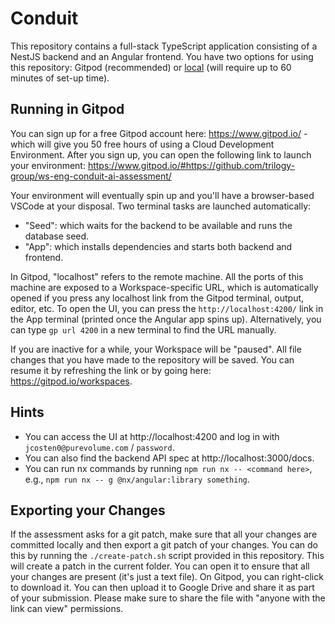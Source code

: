 # Conduit

This repository contains a full-stack TypeScript application consisting of a NestJS backend and an Angular frontend. You have two options for using this repository: Gitpod (recommended) or [local](./LOCAL.md) (will require up to 60 minutes of set-up time).

## Running in Gitpod

You can sign up for a free Gitpod account here: https://www.gitpod.io/ - which will give you 50 free hours of using a Cloud Development Environment. After you sign up, you can open the following link to launch your environment: https://www.gitpod.io/#https://github.com/trilogy-group/ws-eng-conduit-ai-assessment/

Your environment will eventually spin up and you'll have a browser-based VSCode at your disposal. Two terminal tasks are launched automatically:

- "Seed": which waits for the backend to be available and runs the database seed.
- "App": which installs dependencies and starts both backend and frontend.

In Gitpod, "localhost" refers to the remote machine. All the ports of this machine are exposed to a Workspace-specific URL, which is automatically opened if you press any localhost link from the Gitpod terminal, output, editor, etc. To open the UI, you can press the `http://localhost:4200/` link in the App terminal (printed once the Angular app spins up). Alternatively, you can type `gp url 4200` in a new terminal to find the URL manually.

If you are inactive for a while, your Workspace will be "paused". All file changes that you have made to the repository will be saved. You can resume it by refreshing the link or by going here: https://gitpod.io/workspaces.

## Hints

- You can access the UI at http://localhost:4200 and log in with `jcosten0@purevolume.com` / `password`.
- You can also find the backend API spec at http://localhost:3000/docs.
- You can run nx commands by running `npm run nx -- <command here>`, e.g., `npm run nx -- g @nx/angular:library something`.

## Exporting your Changes

If the assessment asks for a git patch, make sure that all your changes are committed locally and then export a git patch of your changes. You can do this by running the `./create-patch.sh` script provided in this repository. This will create a patch in the current folder. You can open it to ensure that all your changes are present (it's just a text file). On Gitpod, you can right-click to download it. You can then upload it to Google Drive and share it as part of your submission. Please make sure to share the file with "anyone with the link can view" permissions.
